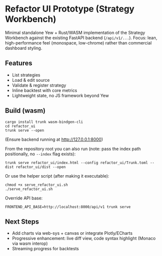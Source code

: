 # Refactor UI Prototype (Strategy Workbench)

Minimal standalone Yew + Rust/WASM implementation of the Strategy Workbench
against the existing FastAPI backend (`/api/v1/...`). Focus: lean, high-performance
feel (monospace, low-chrome) rather than commercial dashboard styling.

## Features
- List strategies
- Load & edit source
- Validate & register strategy
- Inline backtest with core metrics
- Lightweight state, no JS framework beyond Yew

## Build (wasm)
```
cargo install trunk wasm-bindgen-cli
cd refactor_ui
trunk serve --open
```
(Ensure backend running at http://127.0.0.1:8000)

From the repository root you can also run (note: pass the index path positionally, no `--index` flag exists):
```
trunk serve refactor_ui/index.html --config refactor_ui/Trunk.toml --dist refactor_ui/dist --open
```
Or use the helper script (after making it executable):
```
chmod +x serve_refactor_ui.sh
./serve_refactor_ui.sh
```

Override API base:
```
FRONTEND_API_BASE=http://localhost:8000/api/v1 trunk serve
```

## Next Steps
- Add charts via web-sys + canvas or integrate Plotly/ECharts
- Progressive enhancement: live diff view, code syntax highlight (Monaco via wasm interop)
- Streaming progress for backtests
